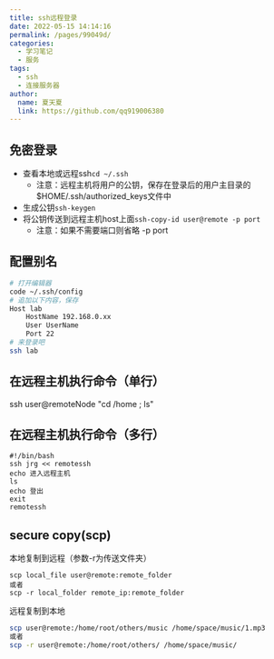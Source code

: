 ```yaml
---
title: ssh远程登录
date: 2022-05-15 14:14:16
permalink: /pages/99049d/
categories: 
  - 学习笔记
  - 服务
tags: 
  - ssh
  - 连接服务器
author: 
  name: 夏天夏
  link: https://github.com/qq919006380
---
```

## 免密登录

- 查看本地或远程ssh`cd ~/.ssh`
    - 注意：远程主机将用户的公钥，保存在登录后的用户主目录的$HOME/.ssh/authorized_keys文件中
- 生成公钥`ssh-keygen`
- 将公钥传送到远程主机host上面`ssh-copy-id user@remote -p port`
    - 注意：如果不需要端口则省略 -p port

## 配置别名
```bash
# 打开编辑器
code ~/.ssh/config
# 追加以下内容，保存
Host lab
    HostName 192.168.0.xx
    User UserName
    Port 22
# 来登录吧
ssh lab
```

## 在远程主机执行命令（单行）
ssh user@remoteNode "cd /home ; ls"

## 在远程主机执行命令（多行）
```
#!/bin/bash  
ssh jrg << remotessh
echo 进入远程主机
ls
echo 登出
exit
remotessh
```

##  secure copy(scp)
本地复制到远程（参数-r为传送文件夹）
```shell
scp local_file user@remote:remote_folder
或者
scp -r local_folder remote_ip:remote_folder 
```

远程复制到本地
```bash
scp user@remote:/home/root/others/music /home/space/music/1.mp3 
或者
scp -r user@remote:/home/root/others/ /home/space/music/
```